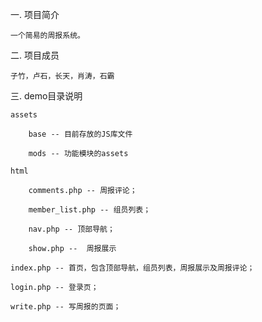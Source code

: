 一. 项目简介

    一个简易的周报系统。


二. 项目成员

    子竹，卢石，长天，肖涛，石霸


三. demo目录说明

    assets

        base -- 目前存放的JS库文件

        mods -- 功能模块的assets

    html
        
        comments.php -- 周报评论；

        member_list.php -- 组员列表；

        nav.php -- 顶部导航；

        show.php --  周报展示

    index.php -- 首页，包含顶部导航，组员列表，周报展示及周报评论；

    login.php -- 登录页；

    write.php -- 写周报的页面；


